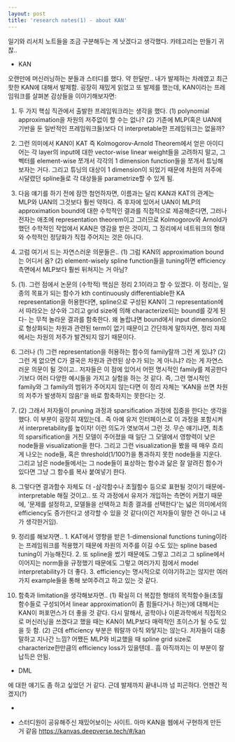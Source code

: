 ```yaml
---
layout: post
title: 'research notes(1) - about KAN'
---
```


일기와 리서치 노트들을 조금 구분해두는 게 낫겠다고 생각했다. 카테고리는 만들기 귀찮..

- KAN

오랜만에 머신러닝하는 분들과 스터디를 했다. 약 한달만.. 내가 발제하는 차례였고 최근 핫한 KAN에 대해서 발제함. 굉장히 재밌게 읽었고 또 발제를 했는데, KAN이라는 프레임워크를 살펴본 감상들을 이야기해보자면:

1. 두 가지 핵심 직관에서 출발한 프레임워크라는 생각을 했다. (1) polynomial approximation을 차원의 저주없이 할 수는 없나? (2) 기존에 MLP(혹은 UAN에 기반을 둔 일반적인 프레임워크들)보다 더 interpretable한 프레임워크는 없을까?

2. 그런 의미에서 KAN이 KAT 즉 Kolmogorov-Arnold Theorem에서 얻은 아이디어는 각 layer의 input에 대한 vector-wise linear weight들을 고려하지 말고, 그 벡터를 element-wise 쪼개서 각각의 1 dimension function들을 쪼개서 튜닝해보자는 거다. 그리고 튜닝의 대상이 1 dimension이 되었기 때문에 차원의 저주에 시달렸던 spline들로 각 대상들을 parametrize할 수 있게 됨.

3. 다음 얘기를 하기 전에 잠깐 첨언하자면, 이름과는 달리 KAN과 KAT의 관계는 MLP와 UAN의 그것보다 훨씬 약하다. 즉 후자에 있어서 UAN이 MLP의 approximation bound에 대한 수학적인 결과를 직접적으로 제공해준다면, 그러나 전자는 애초에 representation theorem이고 그러므로 Kolmogorov와 Arnold가 했던 수학적인 작업에서 KAN은 영감을 받은 것이지, 그 정리에서 네트워크의 형태와 수학적인 정당화가 직접 주어지는 것은 아니다.

4. 고럼 여기서 드는 자연스러운 의문들은.. (1) 그럼 KAN의 approximation bound는 어디서 옴? (2) element-wisely spline function들을 tuning하면 efficiency 측면에서 MLP보다 훨씬 뒤쳐지는 거 아님?

5. (1). 그런 점에서 논문의 (수학적) 핵심은 정리 2.1이라고 할 수 있겠다. 이 정리는, 일종의 목표가 되는 함수가 kth continuously differentiable한 KA representation을 허용한다면, spline으로 구성된 KAN이 그 representation에서 따라오는 상수와 그리고 grid size에 의해 characterize되는 bound를 갖게 된다- 는 무척 놀라운 결과를 함축한다. 왜 놀랍냐면 bound에서 input dimension으로 형상화되는 차원과 관련된 term이 없기 때문이고 간단하게 말하자면, 정리 자체에서는 차원의 저주가 발견되지 않기 때문이다.

6. 그러나 (1) 그런 representation을 허용하는 함수의 family랄까 그런 게 있냐? (2) 그런 게 없으면 C가 결국은 차원과 관련된 상수가 되는 게 아니냐? 라는 게 자연스러운 의문이 될 것이고.. 저자들은 이 점에 있어서 어떤 명시적인 family를 제공한다기보다 여러 다양한 예시들을 가지고 실험을 하는 것 같다. 즉, 그런 명시적인 family와 그 family의 범위가 주어지지 않는다면 이 정리 자체는 'KAN을 쓰면 차원의 저주가 발생하지 않음!'을 바로 함축하지는 못한다는 것.

7. (2) 그래서 저자들이 pruning 과정과 sparsification 과정에 집중을 한다는 생각을 했다. 이 부분이 굉장히 재밌는데.. 즉 아예 유저 인터페이스로 이 과정을 포함시켜서 interpretability를 높이자! 이런 의도가 엿보여서 그런 것. 무슨 얘기냐면, 최초의 sparsification을 거친 모델이 주어졌을 때 일단 그 모델에서 영향력이 낮은 node들을 visualization을 한다. 그리고 그런 visualization을 봤을 때 매우 흐리게 나오는 node들, 혹은 threshold(1/100?)을 통과하지 못한 node들을 지운다. 그리고 남은 node들에서는 그 node들이 표상하는 함수과 닮은 잘 알려진 함수가 있다면 그냥 그 함수를 복사 붙여넣기 한다.

8. 그렇다면 결과함수 자체도 더 -삼각함수나 초월함수 등으로 표현될 것이기 때문에- interpretable 해질 것이고.. 또 각 과정에서 유저가 개입하는 측면이 커졌기 때문에, '문제를 설정하고, 모델들을 선택하고 최종 결과를 선택한다'는 넓은 의미에서의 efficiency도 증가한다고 생각할 수 있을 것 같다(이건 저자들이 말한 건 아니고 내가 생각한거임).

9. 정리를 해보자면.. 1. KAT에서 영향을 받은 1-dimensional functions tuning이라는 프레임워크를 적용했기 때문에 차원의 저주를 이길 수도 있는 spline based tuning이 가능해진다. 2. 또 spline을 썼기 때문에도 그렇고 그리고 그 spline에서 이어지는 norm들을 규정했기 때문에도 그렇고 여러가지 점에서 model interpretability가 더 좋다. 3. efficiency는 명시적으로 이야기하고는 않지만 여러가지 example들을 통해 보여주려고 하고 있는 것 같다.

10. 함축과 limitation을 생각해보자면.. (1) 확실히 더 복잡한 형태의 목적함수들(초월함수들로 구성되어서 linear approximation이 좀 힘들다거나 하는)에 대해서는 KAN이 퍼포먼스가 더 좋을 것 같다. 다시 말해서, 공학이나 이론과학에서 직접적으로 머신러닝을 쓰겠다고 했을 때는 KAN이 MLP보다 매력적인 초이스가 될 수도 있을 듯 함. (2) 근데 efficiency 부분은 뭐랄까 아직 와닿지는 않는다. 저자들이 대충 말하고 지나간 느낌? 어쨌든 MLP와 비교했을 때 spline grid size로 characterize한만큼의 efficiency loss가 있을텐데.. 흠 아직까지는 이 부분이 잘 납득은 안됨. 

- DML

에 대한 얘기도 좀 하고 싶었던 거 같다. 근데 발제까지 끝내니까 넘 피곤하다. 언젠간 적겠지(?)

-

+ 스터디원이 공유해주신 재밌어보이는 사이트. 아마 KAN을 웹에서 구현하게 만든 거 같음 https://kanvas.deepverse.tech/#/kan






